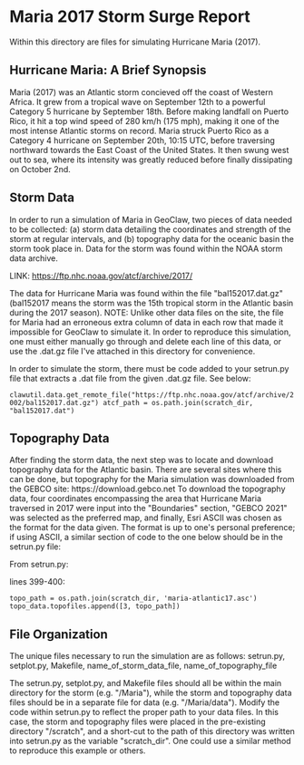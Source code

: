 <h1>Maria 2017 Storm Surge Report</h1>
Within this directory are files for simulating Hurricane Maria (2017).

<h2>Hurricane Maria: A Brief Synopsis</h2>
Maria (2017) was an Atlantic storm concieved off the coast of Western Africa. It grew from a tropical wave on September 12th to a powerful Category 5 hurricane by September 18th. Before making landfall on Puerto Rico, it hit a top wind speed of 280 km/h (175 mph), making it one of the most intense Atlantic storms on record. Maria struck Puerto Rico as a Category 4 hurricane on September 20th, 10:15 UTC, before traversing northward towards the East Coast of the United States. It then swung west out to sea, where its intensity was greatly reduced before finally dissipating on October 2nd.

<h2>Storm Data</h2>
In order to run a simulation of Maria in GeoClaw, two pieces of data needed to be collected: (a) storm data detailing the coordinates and strength of the storm at regular intervals, and (b) topography data for the oceanic basin the storm took place in. Data for the storm was found within the NOAA storm data archive.

LINK: https://ftp.nhc.noaa.gov/atcf/archive/2017/

The data for Hurricane Maria was found within the file "bal152017.dat.gz" (bal152017 means the storm was the 15th tropical storm in the Atlantic basin during the 2017 season). NOTE: Unlike other data files on the site, the file for Maria had an erroneous extra column of data in each row that made it impossible for GeoClaw to simulate it. In order to reproduce this simulation, one must either manually go through and delete each line of this data, or use the .dat.gz file I've attached in this directory for convenience. 

In order to simulate the storm, there must be code added to your setrun.py file that extracts a .dat file from the given .dat.gz file. See below:

`clawutil.data.get_remote_file("https://ftp.nhc.noaa.gov/atcf/archive/2002/bal152017.dat.gz")
atcf_path = os.path.join(scratch_dir, "bal152017.dat")`

<h2>Topography Data</h2>
After finding the storm data, the next step was to locate and download topography data for the Atlantic basin. There are several sites where this can be done, but topography for the Maria simulation was downloaded from the GEBCO site: https://download.gebco.net
To download the topography data, four coordinates encompassing the area that Hurricane Maria traversed in 2017 were input into the "Boundaries" section, "GEBCO 2021" was selected as the preferred map, and finally, Esri ASCII was chosen as the format for the data given. The format is up to one's personal preference; if using ASCII, a similar section of code to the one below should be in the setrun.py file:

From setrun.py:

lines 399-400:

`topo_path = os.path.join(scratch_dir, 'maria-atlantic17.asc')
 topo_data.topofiles.append([3, topo_path])`
 
 <h2>File Organization</h2>
 The unique files necessary to run the simulation are as follows: setrun.py, setplot.py, Makefile, name_of_storm_data_file, name_of_topography_file
 
 The setrun.py, setplot.py, and Makefile files should all be within the main directory for the storm (e.g. "/Maria"), while the storm and topography data files should be in a separate file for data (e.g. "/Maria/data"). Modify the code within setrun.py to reflect the proper path to your data files. In this case, the storm and topography files were placed in the pre-existing directory "/scratch", and a short-cut to the path of this directory was written into setrun.py as the variable "scratch_dir". One could use a similar method to reproduce this example or others. 
 
 
